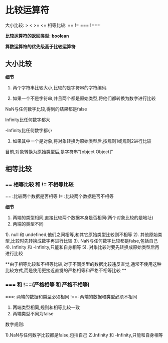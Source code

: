 # 比较运算符

大小比较: >  <  >=  <=
相等比较: ==  !=  ===  !===

**比较运算符的返回类型: boolean**

**算数运算符的优先级高于比较运算符**

## 大小比较


**细节**

1. 两个字符串比较大小,比较的是字符串的字符编码.

2. 如果一个不是字符串,并且两个都是原始类型,将他们都转换为数字进行比较

NaN与任何数字比较,得到的结果都是false

Infinity比任何数字都大

-Infinity比任何数字都小

3. 如果其中一个是对象,将对象转换为原始类型后,按规则1或规则2进行比较

目前,对象转换为原始类型后,是字符串"[object Object]"



## 相等比较

### == 相等比较 和 != 不相等比较

== :比较两个数据是否相等
!= :比较两个数据是否不相等

**细节**

1. 两端的类型相同,直接比较两个数据本身是否相同(两个对象比较的是地址)
2. 两端的类型不同

1). null 和 undefined,他们之间相等,和其它原始类型比较则不相等
2). 其他原始类型,比较时先转换成数字再进行比较
3). NaN与任何数字比较都是false,包括自己
4). Infinity 和 -Infinity,只能和自身相等
5). 对象比较时要先转换成原始类型后再进行比较

**由于相等比较和不相等比较,对于不同类型的数据比较违反直觉,通常不使用这种比较方式,而是使用更接近直觉的严格相等和严格不相等比较
**

### === 和 !==(严格相等 和 严格不相等)

===: 两端的数据和类型必须相同
!==: 两端的数据和类型必须不相同

1. 两端类型相同,规则和相等比较一致
2. 两端类型不同为false

数字规则:

1).NaN与任何数字比较都是false,包括自己
2).Infinity 和 -Infinity,只能和自身相等